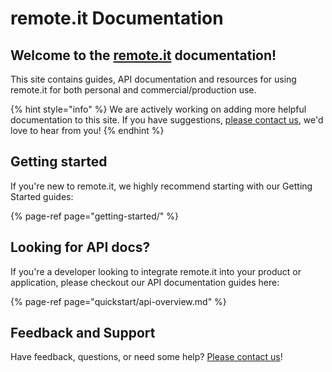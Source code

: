 # remote.it Documentation

## **Welcome to the** [**remote.it**](https://remote.it) **documentation!**

This site contains guides, API documentation and resources for using remote.it for both personal and commercial/production use.

{% hint style="info" %}
We are actively working on adding more helpful documentation to this site. If you have suggestions, [please contact us](https://remot3it.zendesk.com), we'd love to hear from you!
{% endhint %}

## Getting started

If you're new to remote.it, we highly recommend starting with our Getting Started guides:

{% page-ref page="getting-started/" %}

## Looking for API docs?

If you're a developer looking to integrate remote.it into your product or application, please checkout our API documentation guides here:

{% page-ref page="quickstart/api-overview.md" %}

## Feedback and Support

Have feedback, questions, or need some help? [Please contact us](https://remot3it.zendesk.com)!

